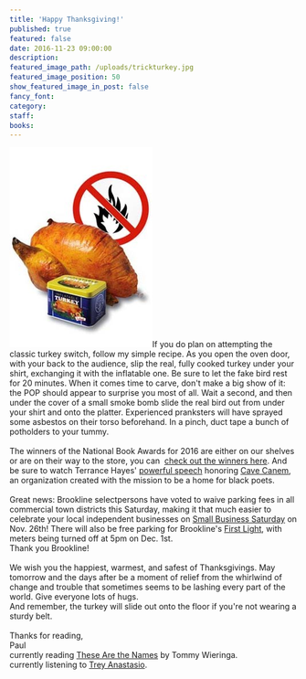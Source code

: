 ```yaml
---
title: 'Happy Thanksgiving!'
published: true
featured: false
date: 2016-11-23 09:00:00
description:
featured_image_path: /uploads/trickturkey.jpg
featured_image_position: 50
show_featured_image_in_post: false
fancy_font:
category:
staff:
books:
---
```



![](/uploads/versions/inflatableturkey---x----250-350x---.jpg)If you do plan on attempting the classic turkey switch, follow my simple recipe. As you open the oven door, with your back to the audience, slip the real, fully cooked turkey under your shirt, exchanging it with the inflatable one. Be sure to let the fake bird rest for 20 minutes. When it comes time to carve, don't make a big show of it: the POP should appear to surprise you most of all. Wait a second, and then under the cover of a small smoke bomb slide the real bird out from under your shirt and onto the platter. Experienced pranksters will have sprayed some asbestos on their torso beforehand. In a pinch, duct tape a bunch of potholders to your tummy.
<br>
<br>The winners of the National Book Awards for 2016 are either on our shelves or are on their way to the store, you can  [check out the winners here](http://www.nationalbook.org/nba2016.html#.WDWmR_krL4Y). And be sure to watch Terrance Hayes' [powerful speech](http://www.huffingtonpost.com/entry/terrance-hayes-national-book-awards_us_582d083be4b030997bbd7d1e) honoring [Cave Canem](http://cavecanempoets.org/), an organization created with the mission to be a home for black poets.
<br>
<br>Great news: Brookline selectpersons have voted to waive parking fees in all commercial town districts this Saturday, making it that much easier to celebrate your local independent businesses on [Small Business Saturday](https://www.americanexpress.com/us/small-business/shop-small/?extlink=SBS2016_Shopper_PaidSearch_Google) on Nov. 26th! There will also be free parking for Brookline's [First Light](http://www.firstlightbrookline.com/), with meters being turned off at 5pm on Dec. 1st.
<br>Thank you Brookline!
<br>
<br>We wish you the happiest, warmest, and safest of Thanksgivings. May tomorrow and the days after be a moment of relief from the whirlwind of change and trouble that sometimes seems to be lashing every part of the world. Give everyone lots of hugs.
<br>And remember, the turkey will slide out onto the floor if you're not wearing a sturdy belt.
<br>
<br>Thanks for reading,
<br>Paul
<br>currently reading [These Are the Names](http://www.brooklinebooksmith-shop.com/book/9781612195650) by Tommy Wieringa.
<br>currently listening to [Trey Anastasio](https://www.youtube.com/watch?v=6QZv56lvMVc).
